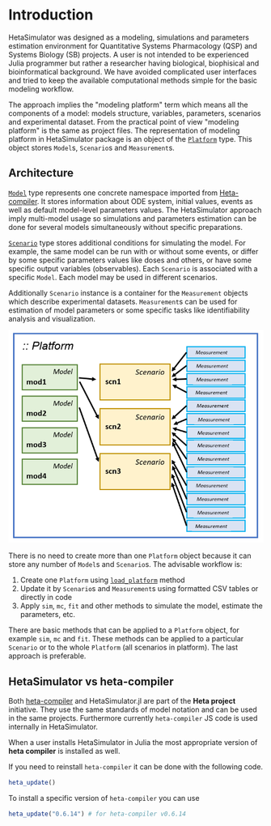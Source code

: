 # Introduction

HetaSimulator was designed as a modeling, simulations and parameters estimation environment for Quantitative Systems Pharmacology (QSP) and Systems Biology (SB) projects.
A user is not intended to be experienced Julia programmer but rather a researcher having biological, biophisical and bioinformatical background.
We have avoided complicated user interfaces and tried to keep the available computational methods simple for the basic modeling workflow.

The approach implies the "modeling platform" term which means all the components of a model: models structure, variables, parameters, scenarios and experimental dataset. From the practical point of view "modeling platform" is the same as project files.
The representation of modeling platform in HetaSimulator package is an object of the [`Platform`](@ref) type.
This object stores `Model`s, `Scenario`s and `Measurement`s.

## Architecture

[`Model`](@ref) type represents one concrete namespace imported from [Heta-compiler](https://hetalang.github.io/#/heta-compiler/). It stores information about ODE system, initial values, events as well as default model-level parameters values. The HetaSimulator approach imply multi-model usage so simulations and parameters estimation can be done for several models simultaneously without specific preparations.

[`Scenario`](@ref) type stores additional conditions for simulating the model. For example, the same model can be run with or without some events, or differ by some specific parameters values like doses and others, or have some specific output variables (observables). Each `Scenario` is associated with a specific `Model`. Each model may be used in different scenarios.

Additionally `Scenario` instance is a container for the `Measurement` objects which describe experimental datasets. `Measurement`s can be used for estimation of model parameters or some specific tasks like identifiability analysis and visualization. 

![platform-scheme](platform-scheme.png)

There is no need to create more than one `Platform` object because it can store any number of `Model`s and `Scenario`s. The advisable workflow is: 
1. Create one `Platform` using [`load_platform`](@ref) method
2. Update it by `Scenario`s and `Measurement`s using formatted CSV tables or directly in code
3. Apply `sim`, `mc`, `fit` and other methods to simulate the model, estimate the parameters, etc.

There are basic methods that can be applied to a `Platform` object, for example `sim`, `mc` and `fit`.
These methods can be applied to a particular `Scenario` or to the whole `Platform` (all scenarios in platform).
The last approach is preferable.

## HetaSimulator vs heta-compiler

Both [heta-compiler](https://hetalang.github.io/#/heta-compiler/) and HetaSimulator.jl are part of the __Heta project__ initiative.
They use the same standards of model notation and can be used in the same projects.
Furthermore currently `heta-compiler` JS code is used internally in HetaSimulator.

When a user installs HetaSimulator in Julia the most appropriate version of __heta compiler__ is installed as well.

If you need to reinstall `heta-compiler` it can be done with the following code.

```julia
heta_update()
```

To install a specific version of `heta-compiler` you can use 

```julia
heta_update("0.6.14") # for heta-compiler v0.6.14
```
